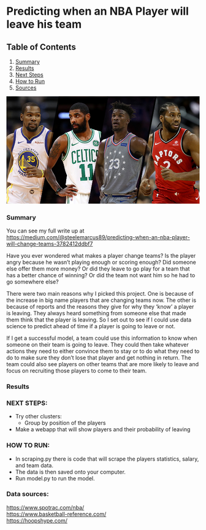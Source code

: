 # Predicting when an NBA Player will leave his team

## Table of Contents
1. [Summary](#summary)
3. [Results](#results)
4. [Next Steps](#next)
5. [How to Run](#how_to)
6. [Sources](#source)

![](img/free_agent.png)
<a name='summary'></a>
### Summary
You can see my full write up at https://medium.com/@steelemarcus89/predicting-when-an-nba-player-will-change-teams-3782412ddbf7

Have you ever wondered what makes a player change teams? Is the player angry because he wasn’t playing enough or scoring enough? Did someone else offer them more money? Or did they leave to go play for a team that has a better chance of winning? Or did the team not want him so he had to go somewhere else?

There were two main reasons why I picked this project. One is because of the increase in big name players that are changing teams now. The other is because of reports and the reasons they give for why they ‘know’ a player is leaving. They always heard something from someone else that made them think that the player is leaving. So I set out to see if I could use data science to predict ahead of time if a player is going to leave or not.

If I get a successful model, a team could use this information to know when someone on their team is going to leave. They could then take whatever actions they need to either convince them to stay or to do what they need to do to make sure they don’t lose that player and get nothing in return. The team could also see players on other teams that are more likely to leave and focus on recruiting those players to come to their team.

<a name='results'></a>
### Results

<a name="next"></a>
### NEXT STEPS:
- Try other clusters:
    - Group by position of the players
- Make a webapp that will show players and their probability of leaving

<a name="how_to"></a>
### HOW TO RUN:
- In scraping.py there is code that will scrape the players statistics, salary, and team data.
- The data is then saved onto your computer.
- Run model.py to run the model.








 

<a name="source"></a>
### Data sources:  
https://www.spotrac.com/nba/  
https://www.basketball-reference.com/  
https://hoopshype.com/  